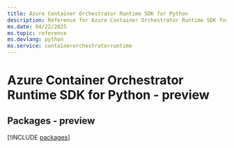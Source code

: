 ```yaml
---
title: Azure Container Orchestrator Runtime SDK for Python
description: Reference for Azure Container Orchestrator Runtime SDK for Python
ms.date: 04/22/2025
ms.topic: reference
ms.devlang: python
ms.service: containerorchestratorruntime
---
```

# Azure Container Orchestrator Runtime SDK for Python - preview
## Packages - preview
[!INCLUDE [packages](container-orchestrator-runtime-index.md)]